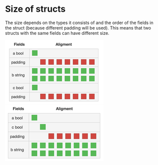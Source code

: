 # Size of structs

The size depends on the types it consists of and the order of the fields in the struct (because different padding will
be used). This means that two structs with the same fields can have different size.

![Struct1](struct1.png)
![Struct2](struct2.png)
